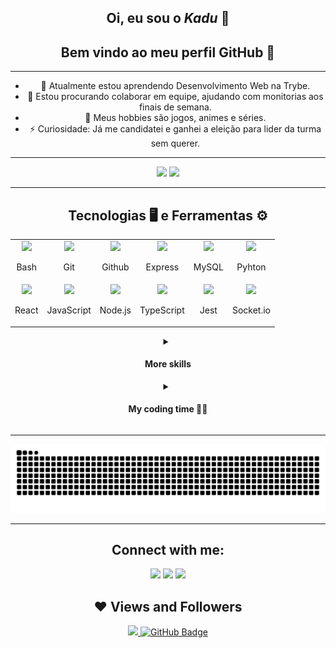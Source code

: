 <div align="center">

## **Oi, eu sou o *Kadu*** 🐧
## Bem vindo ao meu perfil GitHub 👋
 ---

- 🌱 Atualmente estou aprendendo Desenvolvimento Web na Trybe.
- 👯 Estou procurando colaborar em equipe, ajudando com monitorias aos finais de semana.
- 💬 Meus hobbies são jogos, animes e séries.
- ⚡ Curiosidade: Já me candidatei e ganhei a eleição para lider da turma sem querer.


---


<img height="175rem" src="https://github-readme-stats.vercel.app/api?username=kaduh15&hide=shell,powershell,c&show_icons=true&theme=github_dark&include_all_commits=true&count_private=true"/>
<img height="175rem" src="https://github-readme-stats.vercel.app/api/top-langs/?username=kaduh15&layout=compact&langs_count=7&theme=github_dark&hide=c,shell,powershell"/>


---

<div align="center">
    <h2> Tecnologias 🖥️ e Ferramentas ⚙️ </h2>
</div>

<table width="700px">
    <tr>
        <td align="center">
            <a href="https://skillicons.dev">
                <img src="https://skillicons.dev/icons?i=bash" />
            </a>
            <p>Bash</p>
        </td>
            <td align="center">
            <a href="https://skillicons.dev">
                <img src="https://skillicons.dev/icons?i=git" />
            </a>
            <p>Git</p>
        </td>
        <td align="center">
            <a href="https://skillicons.dev">
                <img src="https://skillicons.dev/icons?i=github" />
            </a>
            <p>Github</p>
        </td>
        <td align="center">
            <a href="https://skillicons.dev">
                <img src="https://skillicons.dev/icons?i=express" />
            </a>
            <p>Express</p>
        </td>
        <td align="center">
            <a href="https://skillicons.dev">
                <img src="https://skillicons.dev/icons?i=mysql" />
            </a>
            <p>MySQL</p>
        </td>
        <td align="center">
            <a href="https://skillicons.dev">
                <img src="https://skillicons.dev/icons?i=python" />
            </a>
            <p>Pyhton</p>
        </td>
    </tr>
    <tr>
        <td align="center">
            <a href="https://skillicons.dev">
                <img src="https://skillicons.dev/icons?i=react" />
            </a>
            <p>React</p>
        </td>
        <td align="center">
            <a href="https://skillicons.dev">
                <img src="https://skillicons.dev/icons?i=js" />
            </a>
            <p>JavaScript</p>
        </td>
        <td align="center">
            <a href="https://skillicons.dev">
                <img src="https://skillicons.dev/icons?i=nodejs" />
            </a>
            <p>Node.js</p>
        <td align="center">
            <a href="https://skillicons.dev">
                <img src="https://skillicons.dev/icons?i=ts" />
            </a>
            <p>TypeScript</p>
        </td>
        <td align="center">
            <a href="https://skillicons.dev">
                <img src="https://skillicons.dev/icons?i=jest" width="50"/>
            </a>
            <p>Jest</p>
        </td>
        <td align="center">
            <a href="https://socket.io/">
                <img src="https://socket.io/images/logo.svg" width="50"/>
            </a>
            <p>Socket.io</p>
        </td>
    </tr>
</table>


<div>
<div class="details">
<details>
    <summary><h4>More skills</h4></summary>

<table width="700px">
    <tr>
        <td align="center">
            <a href="https://skillicons.dev">
                <img src="https://skillicons.dev/icons?i=docker" />
            </a>
            <p>Docker</p>
        </td>
        <td align="center">
            <a href="https://skillicons.dev">
                <img src="https://skillicons.dev/icons?i=linux" />
            </a>
            <p>Linux</p>
        </td>
        <td align="center">
            <a href="https://skillicons.dev">
                <img src="https://skillicons.dev/icons?i=nestjs" />
            </a>
            <p>NestJS</p>
        </td>
        <td align="center">
            <a href="https://skillicons.dev">
                <img src="https://skillicons.dev/icons?i=mongodb" />
            </a>
            <p>MongoDB</p>
        </td>
        <td align="center">
            <a href="https://skillicons.dev">
                <img src="https://skillicons.dev/icons?i=sequelize" />
            </a>
            <p>Sequelize</p>
        </td>
    </tr>
        <td align="center">
            <a href="https://skillicons.dev">
                <img src="https://skillicons.dev/icons?i=nextjs" />
            </a>
            <p>NextJS</p>
        <td align="center">
            <a href="https://skillicons.dev">
                <img src="https://skillicons.dev/icons?i=selenium" />
            </a>
            <p>Selenium</p>
        </td>
        <td align="center">
            <a href="https://skillicons.dev">
                <img src="https://skillicons.dev/icons?i=vercel" />
            </a>
            <p>Vercel</p>
        </td>
        <td align="center">
            <a href="">
                <img src="https://user-images.githubusercontent.com/99758843/178770624-d723b893-4f6a-41c8-bdee-99ce79946626.png" height="40" />
            </a>
            <p>Testing Lib</p>
        </td>
        <td align="center">
            <a href="https://skillicons.dev">
                <img src="https://skillicons.dev/icons?i=py" />
            </a>
            <p>Python</p>
        </td>
    </tr>
    <tr>
        <td align="center">
            <a href="">
                <img src="https://github.com/devicons/devicon/blob/master/icons/pytest/pytest-original.svg" />
            </a>
            <p>pytest</p>
        </td>
        <td align="center">
            <a href="https://skillicons.dev">
                <img src="https://skillicons.dev/icons?i=prisma" />
            </a>
            <p>Prisma ORM</p>
        </td>
        <td align="center">
            <a href="https://skillicons.dev">
                <img src="https://skillicons.dev/icons?i=styledcomponents" />
            </a>
            <p>Styled Components</p>
        </td>
        <td align="center">
            <a href="https://skillicons.dev">
                <img src="https://skillicons.dev/icons?i=tailwind" />
            </a>
            <p>Tailwind CSS</p>
        </td>
        <td align="center">
            <a href="https://skillicons.dev">
                <img src="https://skillicons.dev/icons?i=vite" />
            </a>
            <p>Vite</p>
        </td>
    </tr>
    <tr>
        <td align="center">
            <a href="https://vitest.dev">
                <img src="https://vitest.dev/logo-shadow.svg" height="45px" />
            </a>
            <p>Vite</p>
        </td>
        <td align="center">
            <a href="https://skillicons.dev">
                <img src="https://skillicons.dev/icons?i=redux" height="45px" />
            </a>
            <p>Redux</p>
        </td>
        <td align="center">
            <a href="https://skillicons.dev">
                <img src="https://skillicons.dev/icons?i=html" />
            </a>
            <p>HTML</p>
        </td>
        <td align="center">
            <a href="https://skillicons.dev">
                <img src="https://skillicons.dev/icons?i=css" />
            </a>
            <p>CSS</p>
        </td>
        <td align="center">
            <a href="https://skillicons.dev">
                <img src="https://skillicons.dev/icons?i=vscode" />
            </a>
            <p>VSCode</p>
        </td>
    </tr>
</table>

</details>

<details >
    <summary><h4>My coding time 👨‍💻</h4></summary>

[![willianrod's wakatime stats](https://github-readme-stats.vercel.app/api/wakatime?username=kaduh15&layout=compact&langs_count=5&theme=github_dark&hide=c,shell,powershell,yaml,bash,json,markdown)](https://github.com/anuraghazra/github-readme-stats)

<div align="start">


<!--START_SECTION:waka-->
![Code Time](http://img.shields.io/badge/Code%20Time-840%20hrs%206%20mins-blue)

![Profile Views](http://img.shields.io/badge/Profile%20Views-2-blue)

![Lines of code](https://img.shields.io/badge/From%20Hello%20World%20I%27ve%20Written-4.7%20million%20lines%20of%20code-blue)

**🐱 My GitHub Data** 

> 📦 101.0 kB Used in GitHub's Storage 
 > 
> 🚫 Not Opted to Hire
 > 
> 📜 32 Public Repositories 
 > 
> 🔑 4 Private Repositories 
 > 
**I'm an Early 🐤** 

```text
🌞 Morning                1404 commits        ⣿⣿⣿⣿⣿⣿⣿⣀⣀⣀⣀⣀⣀⣀⣀⣀⣀⣀⣀⣀⣀⣀⣀⣀⣀   27.53 % 
🌆 Daytime                2662 commits        ⣿⣿⣿⣿⣿⣿⣿⣿⣿⣿⣿⣿⣿⣀⣀⣀⣀⣀⣀⣀⣀⣀⣀⣀⣀   52.21 % 
🌃 Evening                1031 commits        ⣿⣿⣿⣿⣿⣀⣀⣀⣀⣀⣀⣀⣀⣀⣀⣀⣀⣀⣀⣀⣀⣀⣀⣀⣀   20.22 % 
🌙 Night                  2 commits           ⣀⣀⣀⣀⣀⣀⣀⣀⣀⣀⣀⣀⣀⣀⣀⣀⣀⣀⣀⣀⣀⣀⣀⣀⣀   00.04 % 
```
📅 **I'm Most Productive on Thursday** 

```text
Monday                   670 commits         ⣿⣿⣿⣀⣀⣀⣀⣀⣀⣀⣀⣀⣀⣀⣀⣀⣀⣀⣀⣀⣀⣀⣀⣀⣀   13.14 % 
Tuesday                  787 commits         ⣿⣿⣿⣿⣀⣀⣀⣀⣀⣀⣀⣀⣀⣀⣀⣀⣀⣀⣀⣀⣀⣀⣀⣀⣀   15.43 % 
Wednesday                552 commits         ⣿⣿⣿⣀⣀⣀⣀⣀⣀⣀⣀⣀⣀⣀⣀⣀⣀⣀⣀⣀⣀⣀⣀⣀⣀   10.83 % 
Thursday                 1257 commits        ⣿⣿⣿⣿⣿⣿⣀⣀⣀⣀⣀⣀⣀⣀⣀⣀⣀⣀⣀⣀⣀⣀⣀⣀⣀   24.65 % 
Friday                   972 commits         ⣿⣿⣿⣿⣿⣀⣀⣀⣀⣀⣀⣀⣀⣀⣀⣀⣀⣀⣀⣀⣀⣀⣀⣀⣀   19.06 % 
Saturday                 313 commits         ⣿⣿⣀⣀⣀⣀⣀⣀⣀⣀⣀⣀⣀⣀⣀⣀⣀⣀⣀⣀⣀⣀⣀⣀⣀   06.14 % 
Sunday                   548 commits         ⣿⣿⣿⣀⣀⣀⣀⣀⣀⣀⣀⣀⣀⣀⣀⣀⣀⣀⣀⣀⣀⣀⣀⣀⣀   10.75 % 
```


📊 **This Week I Spent My Time On** 

```text
🕑︎ Time Zone: America/Sao_Paulo

💬 Programming Languages: 
TypeScript               1 hr 48 mins        ⣿⣿⣿⣿⣿⣿⣿⣿⣿⣿⣿⣿⣿⣿⣿⣿⣿⣀⣀⣀⣀⣀⣀⣀⣀   66.76 % 
JSON                     29 mins             ⣿⣿⣿⣿⣿⣀⣀⣀⣀⣀⣀⣀⣀⣀⣀⣀⣀⣀⣀⣀⣀⣀⣀⣀⣀   18.28 % 
YAML                     23 mins             ⣿⣿⣿⣿⣀⣀⣀⣀⣀⣀⣀⣀⣀⣀⣀⣀⣀⣀⣀⣀⣀⣀⣀⣀⣀   14.39 % 
JavaScript               0 secs              ⣀⣀⣀⣀⣀⣀⣀⣀⣀⣀⣀⣀⣀⣀⣀⣀⣀⣀⣀⣀⣀⣀⣀⣀⣀   00.54 % 
Other                    0 secs              ⣀⣀⣀⣀⣀⣀⣀⣀⣀⣀⣀⣀⣀⣀⣀⣀⣀⣀⣀⣀⣀⣀⣀⣀⣀   00.03 % 

🐱‍💻 Projects: 
whatsapp-delivery-service1 hr 35 mins        ⣿⣿⣿⣿⣿⣿⣿⣿⣿⣿⣿⣿⣿⣿⣿⣀⣀⣀⣀⣀⣀⣀⣀⣀⣀   58.44 % 
read-image-rn-test       1 hr 7 mins         ⣿⣿⣿⣿⣿⣿⣿⣿⣿⣿⣀⣀⣀⣀⣀⣀⣀⣀⣀⣀⣀⣀⣀⣀⣀   41.56 % 
```

**I Mostly Code in TypeScript** 

```text
TypeScript               17 repos            ⣿⣿⣿⣿⣿⣿⣿⣿⣿⣿⣿⣿⣿⣀⣀⣀⣀⣀⣀⣀⣀⣀⣀⣀⣀   53.12 % 
JavaScript               8 repos             ⣿⣿⣿⣿⣿⣿⣀⣀⣀⣀⣀⣀⣀⣀⣀⣀⣀⣀⣀⣀⣀⣀⣀⣀⣀   25.00 % 
Python                   6 repos             ⣿⣿⣿⣿⣿⣀⣀⣀⣀⣀⣀⣀⣀⣀⣀⣀⣀⣀⣀⣀⣀⣀⣀⣀⣀   18.75 % 
Go                       1 repo              ⣿⣀⣀⣀⣀⣀⣀⣀⣀⣀⣀⣀⣀⣀⣀⣀⣀⣀⣀⣀⣀⣀⣀⣀⣀   03.12 % 
```



**Timeline**

![Lines of Code chart](https://raw.githubusercontent.com/Kaduh15/Kaduh15/main/assets/bar_graph.png)


 Last Updated on 24/04/2024 18:36:44 UTC
<!--END_SECTION:waka-->

</div>
</details>
</div>

</div>

---

![Snake animation](https://github.com/kaduh15/kaduh15/blob/output/github-contribution-grid-snake.svg)

---

## Connect with me:
<div align="center">
  <a href="https://instagram.com/kaduh15" target="_blank"><img src="https://img.shields.io/badge/-Instagram-%23E4405F?style=for-the-badge&logo=instagram&logoColor=white" target="_blank"></a>
  <a href = "mailto:kadu.silva2014@gmail.com"><img src="https://img.shields.io/badge/-Gmail-%23333?style=for-the-badge&logo=gmail&logoColor=white" target="_blank"></a>
  <a href="https://www.linkedin.com/in/kaduh15/" target="_blank"><img src="https://img.shields.io/badge/-LinkedIn-%230077B5?style=for-the-badge&logo=linkedin&logoColor=white" target="_blank"></a> 
</div>

## ❤ Views and Followers
<div align="center">
	<a href="https://github.com/Meghna-DAS/github-profile-views-counter">
		<img src="https://komarev.com/ghpvc/?username=kaduh15">
	</a>
	<a href="https://github.com/kaduh15?tab=followers"><img src="https://img.shields.io/github/followers/kaduh15?label=Followers&style=social" 			alt="GitHub Badge"></a>
</div> 

</div>
